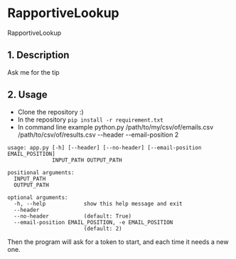 # RapportiveLookup
RapportiveLookup


## 1. Description

Ask me for the tip

## 2. Usage

- Clone the repository :)
- In the repository
	```pip install -r requirement.txt```
- In command line example python.py /path/to/my/csv/of/emails.csv /path/to/csv/of/results.csv --header --email-position 2
```
usage: app.py [-h] [--header] [--no-header] [--email-position EMAIL_POSITION]
              INPUT_PATH OUTPUT_PATH

positional arguments:
  INPUT_PATH
  OUTPUT_PATH

optional arguments:
  -h, --help            show this help message and exit
  --header
  --no-header           (default: True)
  --email-position EMAIL_POSITION, -e EMAIL_POSITION
                        (default: 2)
```
Then the program will ask for a token to start, and each time it needs a new one.
